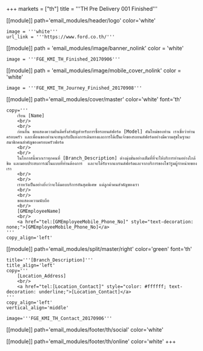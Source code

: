 +++
markets = ["th"]
title = '''TH Pre Delivery 001 Finished'''

[[module]]
path='email_modules/header/logo'
color='white'

	image = '''white'''
	url_link = '''https://www.ford.co.th/'''

[[module]]
path = 'email_modules/image/banner_nolink'
color = 'white'

	image = '''FGE_KMI_TH_Finished_20170906'''

[[module]]
path = 'email_modules/image/mobile_cover_nolink'
color = 'white'

	image = '''FGE_KMI_TH_Journey_Finished_20170908'''

[[module]]
path='email_modules/cover/master'
color='white'
font='th'

	copy='''
		เรียน [Name]
		<br/>
		<br/>
		ก่อนอื่น ขอแสดงความยินดีครั้งสำคัญสำหรับการซื้อรถยนต์ฟอร์ด [Model] คันใหม่ของท่าน เราเชื่อว่าท่าน ครอบครัว และเพื่อนของท่านจะสนุกกับปีแห่งการเดินทางและการได้เป็นเจ้าของรถยนต์ฟอร์ดอย่างมีความสุขในฐานะสมาชิกคนสำคัญของครอบครัวฟอร์ด 
		<br/>
		<br/>
		ในโอกาสนี้พวกเราทุกคนที่ [Branch_Description] ต่างมุ่งมั่นอย่างเต็มที่ที่จะให้บริการท่านอย่างใกล้ชิด และมอบประสบการณ์ในแบบที่ท่านต้องการ  และจะได้รับจากแบรนด์ฟอร์ดและจากบริการของโชว์รูมผู้จำหน่ายของเรา
		<br/>
		<br/>
		เราหวังเป็นอย่างยิ่งว่าจะได้มอบบริการอันสุดพิเศษ แด่ลูกค้าคนสำคัญของเรา
		<br/>
		<br/>
		ขอแสดงความนับถือ
		<br/>
		[GMEmployeeName]
		<br/>
		<a href="tel:[GMEmployeeMobile_Phone_No]" style="text-decoration: none;">[GMEmployeeMobile_Phone_No]</a>
	'''
	copy_align='left'

[[module]]
path='email_modules/split/master/right'
color='green'
font='th'

	title='''[Branch_Description]'''
	title_align='left'
	copy='''
		[Location_Address]
		<br/>
		<a href="tel:[Location_Contact]" style="color: #ffffff; text-decoration: underline;">[Location_Contact]</a>
	'''
	copy_align='left'
	vertical_align='middle'

	image='''FGE_KMI_TH_Contact_20170906'''

[[module]]
path='email_modules/footer/th/social'
color='white'

[[module]]
path='email_modules/footer/th/online'
color='white'
+++